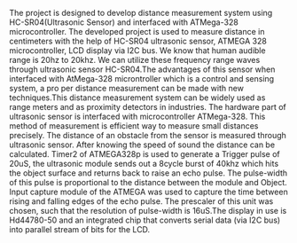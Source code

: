 The project is designed to develop distance measurement system using HC-SR04(Ultrasonic Sensor) and interfaced with ATMega-328 microcontroller. The developed project is used to measure distance in centimeters with the help of HC-SR04 ultrasonic sensor, ATMEGA 328 microcontroller, LCD display via I2C bus. We know that human audible range is 20hz to 20khz. We can utilize these frequency range waves through ultrasonic sensor HC-SR04.The advantages of this sensor when interfaced with AtMega-328 microntroller which is a control and sensing system, a pro per distance measurement can be made with new techniques.This distance measurement system can be widely used as range meters and as proximity detectors in industries. The hardware part of ultrasonic sensor is interfaced with microcontroller ATMega-328. This method of measurement is efficient way to measure small distances precisely. The distance of an obstacle from the sensor is measured through ultrasonic sensor. After knowing the speed of sound the distance can be calculated. Timer2 of ATMEGA328p is used to generate a Trigger pulse of 20uS, the ultrasonic module sends out a 8cycle burst of 40khz which hits the object surface and returns back to raise an echo pulse. The pulse-width of this pulse is proportional to the distance between the module and Object.
Input capture module of the ATMEGA was used to capture the time between rising and falling edges of the echo pulse. The prescaler of this unit was chosen, such that the resolution of pulse-width is 16uS.The display in use is Hd44780-50 and an integrated chip that converts serial data (via I2C bus) into parallel stream of bits for the LCD.

 

